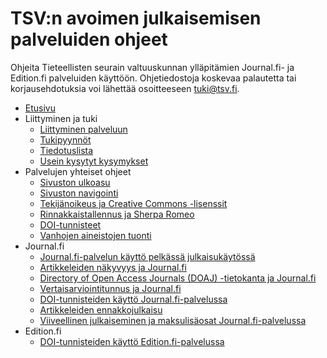 # TSV:n avoimen julkaisemisen palveluiden ohjeet

Ohjeita Tieteellisten seurain valtuuskunnan ylläpitämien Journal.fi- ja Edition.fi palveluiden käyttöön. Ohjetiedostoja koskevaa palautetta tai korjausehdotuksia voi lähettää osoitteeseen [tuki@tsv.fi](mailto:tuki@tsv.fi).

- [Etusivu](/ "TSV:n avoimen julkaisemisen palveluiden ohjeet")
- Liittyminen ja tuki
    - [Liittyminen palveluun](yleiset/liittyminen.md)
    - [Tukipyynnöt](yleiset/tukipyynnot.md)
    - [Tiedotuslista](yleiset/tiedotuslista.md)
    - [Usein kysytyt kysymykset](https://tuki.tsv.fi/kb/faq.php?cid=1)
- Palvelujen yhteiset ohjeet
    - [Sivuston ulkoasu](yleiset/ulkoasu.md)
    - [Sivuston navigointi](yleiset/navigointi.md)
    - [Tekijänoikeus ja Creative Commons -lisenssit](yleiset/tekijanoikeus-ja-lisenssit.md)
    - [Rinnakkaistallennus ja Sherpa Romeo](yleiset/rinnakkaistallennus.md)
    - [DOI-tunnisteet](yleiset/doi.md)
    - [Vanhojen aineistojen tuonti](yleiset/tuonnit.md)
- Journal.fi
    - [Journal.fi-palvelun käyttö pelkässä julkaisukäytössä](journal-fi/pikajulkaisu.md)
    - [Artikkeleiden näkyvyys ja Journal.fi](journal-fi/artikkeleiden-nakyvyys.md)
    - [Directory of Open Access Journals (DOAJ) -tietokanta ja Journal.fi](journal-fi/doaj.md)
    - [Vertaisarviointitunnus ja Journal.fi](journal-fi/vertaisarviointitunnus.md)
    - [DOI-tunnisteiden käyttö Journal.fi-palvelussa](journal-fi/doi.md)
    - [Artikkeleiden ennakkojulkaisu](journal-fi/ennakkojulkaisu.md)
    - [Viiveellinen julkaiseminen ja maksulisäosat Journal.fi-palvelussa](journal-fi/embargo.md)
- Edition.fi
    - [DOI-tunnisteiden käyttö Edition.fi-palvelussa](edition-fi/doi.md)

